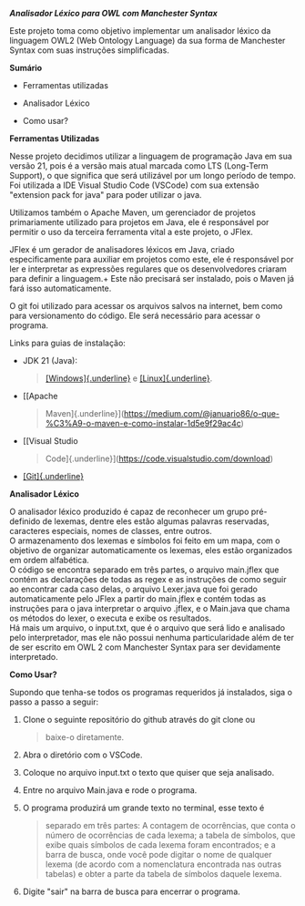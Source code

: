 ***Analisador Léxico para OWL com Manchester Syntax***

Este projeto toma como objetivo implementar um analisador léxico da
linguagem OWL2 (Web Ontology Language) da sua forma de Manchester Syntax
com suas instruções simplificadas.

**Sumário**

-   Ferramentas utilizadas

-   Analisador Léxico

-   Como usar?

**Ferramentas Utilizadas**

Nesse projeto decidimos utilizar a linguagem de programação Java em sua
versão 21, pois é a versão mais atual marcada como LTS (Long-Term
Support), o que significa que será utilizável por um longo período de
tempo. Foi utilizada a IDE Visual Studio Code (VSCode) com sua extensão
"extension pack for java" para poder utilizar o java.

Utilizamos também o Apache Maven, um gerenciador de projetos
primariamente utilizado para projetos em Java, ele é responsável por
permitir o uso da terceira ferramenta vital a este projeto, o JFlex.

JFlex é um gerador de analisadores léxicos em Java, criado
especificamente para auxiliar em projetos como este, ele é responsável
por ler e interpretar as expressões regulares que os desenvolvedores
criaram para definir a linguagem.+ Este não precisará ser instalado,
pois o Maven já fará isso automaticamente.

O git foi utilizado para acessar os arquivos salvos na internet, bem
como para versionamento do código. Ele será necessário para acessar o
programa.

Links para guias de instalação:

-   JDK 21 (Java):
    > [[Windows]{.underline}](https://www.theserverside.com/blog/Coffee-Talk-Java-News-Stories-and-Opinions/How-to-install-Java-21)
    > e
    > [[Linux]{.underline}](https://www.hostinger.com.br/tutoriais/como-instalar-java-no-ubuntu).

-   [[Apache
    > Maven]{.underline}](https://medium.com/@januario86/o-que-%C3%A9-o-maven-e-como-instalar-1d5e9f29ac4c)

-   [[Visual Studio
    > Code]{.underline}](https://code.visualstudio.com/download)

-   [[Git]{.underline}](https://git-scm.com/book/pt-br/v2/Come%C3%A7ando-Instalando-o-Git)

**Analisador Léxico**

O analisador léxico produzido é capaz de reconhecer um grupo
pré-definido de lexemas, dentre eles estão algumas palavras reservadas,
caracteres especiais, nomes de classes, entre outros.\
O armazenamento dos lexemas e símbolos foi feito em um mapa, com o
objetivo de organizar automaticamente os lexemas, eles estão organizados
em ordem alfabética.\
O código se encontra separado em três partes, o arquivo main.jflex que
contém as declarações de todas as regex e as instruções de como seguir
ao encontrar cada caso delas, o arquivo Lexer.java que foi gerado
automaticamente pelo JFlex a partir do main.jflex e contém todas as
instruções para o java interpretar o arquivo .jflex, e o Main.java que
chama os métodos do lexer, o executa e exibe os resultados.\
Há mais um arquivo, o input.txt, que é o arquivo que será lido e
analisado pelo interpretador, mas ele não possui nenhuma particularidade
além de ter de ser escrito em OWL 2 com Manchester Syntax para ser
devidamente interpretado.

**Como Usar?**

Supondo que tenha-se todos os programas requeridos já instalados, siga o
passo a passo a seguir:

1.  Clone o seguinte repositório do github através do git clone ou
    > baixe-o diretamente.

2.  Abra o diretório com o VSCode.

3.  Coloque no arquivo input.txt o texto que quiser que seja analisado.

4.  Entre no arquivo Main.java e rode o programa.

5.  O programa produzirá um grande texto no terminal, esse texto é
    > separado em três partes: A contagem de ocorrências, que conta o
    > número de ocorrências de cada lexema; a tabela de símbolos, que
    > exibe quais símbolos de cada lexema foram encontrados; e a barra
    > de busca, onde você pode digitar o nome de qualquer lexema (de
    > acordo com a nomenclatura encontrada nas outras tabelas) e obter a
    > parte da tabela de símbolos daquele lexema.

6.  Digite "sair" na barra de busca para encerrar o programa.
